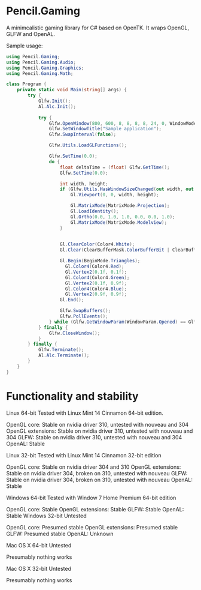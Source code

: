 Pencil.Gaming
=============

A minimcalistic gaming library for C# based on OpenTK. It wraps OpenGL, GLFW and OpenAL.

Sample usage:

```C#
using Pencil.Gaming;
using Pencil.Gaming.Audio;
using Pencil.Gaming.Graphics;
using Pencil.Gaming.Math;

class Program {
    private static void Main(string[] args) {
        try {
            Glfw.Init();
            Al.Alc.Init();
            
            try {
                Glfw.OpenWindow(800, 600, 8, 8, 8, 8, 24, 0, WindowMode.Window);
                Glfw.SetWindowTitle("Sample application");
                Glfw.SwapInterval(false);

                Glfw.Utils.LoadGLFunctions();

                Glfw.SetTime(0.0);
                do {
                    float deltaTime = (float) Glfw.GetTime();
                    Glfw.SetTime(0.0);

                    int width, height;
                    if (Glfw.Utils.HasWindowSizeChanged(out width, out height)) {
                        Gl.Viewport(0, 0, width, height);

                        Gl.MatrixMode(MatrixMode.Projection);
                        Gl.LoadIdentity();
                        Gl.Ortho(0.0, 1.0, 1.0, 0.0, 0.0, 1.0);
                        Gl.MatrixMode(MatrixMode.Modelview);
                    }

                    
                    Gl.ClearColor(Color4.White);
                    Gl.Clear(ClearBufferMask.ColorBufferBit | ClearBufferMask.DepthBufferBit);

                    Gl.Begin(BeginMode.Triangles);
                      Gl.Color4(Color4.Red);
                      Gl.Vertex2(0.1f, 0.1f);
                      Gl.Color4(Color4.Green);
                      Gl.Vertex2(0.1f, 0.9f);
                      Gl.Color4(Color4.Blue);
                      Gl.Vertex2(0.9f, 0.9f);
                    Gl.End();

                    Glfw.SwapBuffers();
                    Glfw.PollEvents();
                } while (Glfw.GetWindowParam(WindowParam.Opened) == Glfw.True);
            } finally {
                Glfw.CloseWindow();
            }
        } finally {
            Glfw.Terminate();
            Al.Alc.Terminate();
        }
    }
}
```

Functionality and stability
===========================
Linux 64-bit
  Tested with Linux Mint 14 Cinnamon 64-bit edition.

  OpenGL core:       Stable on nvidia driver 310, untested with nouveau and 304
  OpenGL extensions: Stable on nvidia driver 310, untested with nouveau and 304
  GLFW:              Stable on nvidia driver 310, untested with nouveau and 304
  OpenAL:            Stable

Linux 32-bit
  Tested with Linux Mint 14 Cinnamon 32-bit edition

  OpenGL core:       Stable on nvidia driver 304 and 310
  OpenGL extensions: Stable on nvidia driver 304, broken on 310, untested with nouveau
  GLFW:              Stable on nvidia driver 304, broken on 310, untested with nouveau
  OpenAL:            Stable

Windows 64-bit
  Tested with Window 7 Home Premium 64-bit edition

  OpenGL core:       Stable
  OpenGL extensions: Stable
  GLFW:              Stable
  OpenAL:            Stable
Windows 32-bit
  Untested

  OpenGL core:       Presumed stable
  OpenGL extensions: Presumed stable
  GLFW:              Presumed stable
  OpenAL:            Unknown

Mac OS X 64-bit
  Untested

  Presumably nothing works

Mac OS X 32-bit
  Untested

  Presumably nothing works
